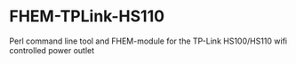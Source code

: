 # FHEM-TPLink-HS110
Perl command line tool and FHEM-module for the TP-Link HS100/HS110 wifi controlled power outlet
